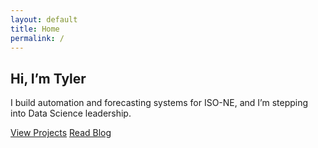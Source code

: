 ```yaml
---
layout: default
title: Home
permalink: /
---
```

<section class="hero" id="home">
  <div class="container">
    <h1>Hi, I’m Tyler</h1>
    <p>I build automation and forecasting systems for ISO-NE, and I’m stepping into Data Science leadership.</p>
    <div class="hero-buttons">
      <a href="{{ '/projects/' | relative_url }}" class="btn btn-primary">View Projects</a>
      <a href="{{ '/blog/'     | relative_url }}" class="btn btn-secondary">Read Blog</a>
    </div>
  </div>
</section>
